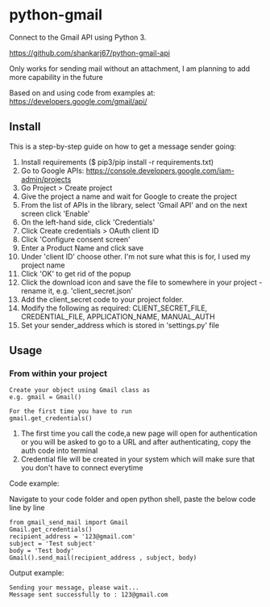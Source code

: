 python-gmail
================

Connect to the Gmail API using Python 3.

https://github.com/shankarj67/python-gmail-api

Only works for sending mail without an attachment, I am planning to add more capability in the future

Based on and using code from examples at: https://developers.google.com/gmail/api/


Install
-------

This is a step-by-step guide on how to get a message sender going:

1. Install requirements ($ pip3/pip install -r requirements.txt)
2. Go to Google APIs: https://console.developers.google.com/iam-admin/projects
3. Go Project > Create project
4. Give the project a name and wait for Google to create the project
5. From the list of APIs in the library, select 'Gmail API' and on the next screen click 'Enable'
6. On the left-hand side, click 'Credentials'
7. Click Create credentials > OAuth client ID
8. Click 'Configure consent screen'
9. Enter a Product Name and click save
10. Under 'client ID' choose other. I'm not sure what this is for, I used my project name
11. Click 'OK' to get rid of the popup
12. Click the download icon and save the file to somewhere in your project - rename it,
 e.g. 'client_secret.json'
13. Add the client_secret code to your project folder.
14. Modify the following as required: CLIENT_SECRET_FILE, CREDENTIAL_FILE, APPLICATION_NAME, MANUAL_AUTH
15. Set your sender_address which is stored in 'settings.py' file

Usage
-----



### From within your project

    Create your object using Gmail class as 
    e.g. gmail = Gmail()

    For the first time you have to run
    gmail.get_credentials() 
    
1. The first time you call the code,a new page will open for    authentication or you will be asked to go to a URL and after authenticating, copy the auth code into terminal
2. Credential file will be created in your system which will make sure that you don't have to connect everytime
    

Code example: 

Navigate to your code folder and open python shell, paste the below code line by line

    from gmail_send_mail import Gmail
    Gmail.get_credentials() 
    recipient_address = '123@gmail.com'
    subject = 'Test subject'
    body = 'Test body'
    Gmail().send_mail(recipient_address , subject, body)

Output example: 

    Sending your message, please wait...
    Message sent successfully to : 123@gmail.com

   







